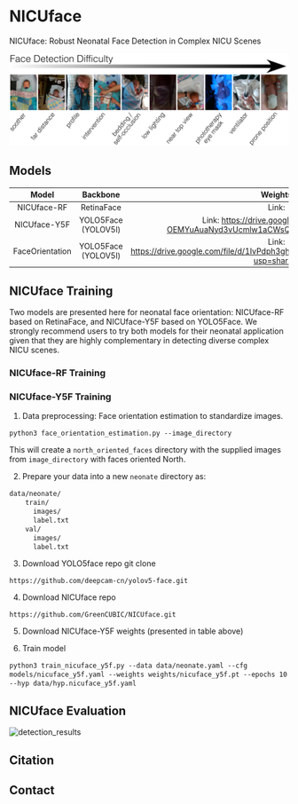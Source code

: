 # NICUface
NICUface: Robust Neonatal Face Detection in Complex NICU Scenes

![complex_scenes_data](images/complex_scenes_data.png)

## Models

|     Model       |     Backbone        | Weights           |
| :-------------: | :-----------------: | :---------------: |
| NICUface-RF     | RetinaFace          | Link:    |
| NICUface-Y5F    | YOLO5Face (YOLOV5l) | Link: https://drive.google.com/file/d/16-OEMYuAuaNyd3vUcmlw1aCWsQHtDAYt/view?usp=sharing |
| FaceOrientation | YOLO5Face (YOLOV5l) | Link: https://drive.google.com/file/d/1IvPdph3ghr6bVJp4HEbAMJZ1ZiID4sAM/view?usp=sharing |

## NICUface Training
Two models are presented here for neonatal face orientation: NICUface-RF based on RetinaFace, and NICUface-Y5F based on YOLO5Face. We strongly recommend users to try both models for their neonatal application given that they are highly complementary in detecting diverse complex NICU scenes.

### NICUface-RF Training



### NICUface-Y5F Training
1. Data preprocessing: Face orientation estimation to standardize images.
```
python3 face_orientation_estimation.py --image_directory
```
This will create a ```north_oriented_faces``` directory with the supplied images from ```image_directory``` with faces oriented North.

2. Prepare your data into a new ```neonate``` directory as:
```
data/neonate/
    train/
      images/
      label.txt
    val/
      images/
      label.txt
```

3. Download YOLO5face repo git clone
```
https://github.com/deepcam-cn/yolov5-face.git 
``` 

4. Download NICUface repo
```
https://github.com/GreenCUBIC/NICUface.git
```

5. Download NICUface-Y5F weights (presented in table above)

6. Train model
```
python3 train_nicuface_y5f.py --data data/neonate.yaml --cfg models/nicuface_y5f.yaml --weights weights/nicuface_y5f.pt --epochs 10 --hyp data/hyp.nicuface_y5f.yaml
```


## NICUface Evaluation
![detection_results](images/detection_results.png)

## Citation

## Contact

